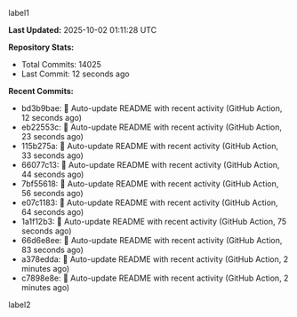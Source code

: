 
label1 
<!-- ACTIVITY_START -->
**Last Updated:** 2025-10-02 01:11:28 UTC

**Repository Stats:**
- Total Commits: 14025
- Last Commit: 12 seconds ago

**Recent Commits:**
- bd3b9bae: 🤖 Auto-update README with recent activity (GitHub Action, 12 seconds ago)
- eb22553c: 🤖 Auto-update README with recent activity (GitHub Action, 23 seconds ago)
- 115b275a: 🤖 Auto-update README with recent activity (GitHub Action, 33 seconds ago)
- 66077c13: 🤖 Auto-update README with recent activity (GitHub Action, 44 seconds ago)
- 7bf55618: 🤖 Auto-update README with recent activity (GitHub Action, 56 seconds ago)
- e07c1183: 🤖 Auto-update README with recent activity (GitHub Action, 64 seconds ago)
- 1a1f12b3: 🤖 Auto-update README with recent activity (GitHub Action, 75 seconds ago)
- 66d6e8ee: 🤖 Auto-update README with recent activity (GitHub Action, 83 seconds ago)
- a378edda: 🤖 Auto-update README with recent activity (GitHub Action, 2 minutes ago)
- c7898e8e: 🤖 Auto-update README with recent activity (GitHub Action, 2 minutes ago)
<!-- ACTIVITY_END -->

label2
